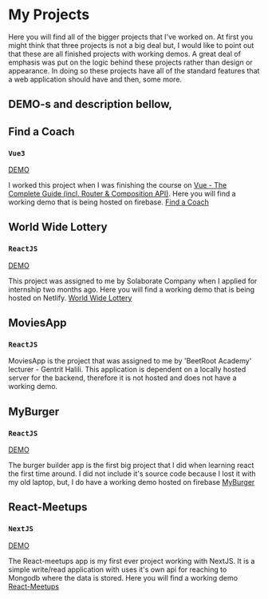# My Projects

Here you will find all of the bigger projects that I've worked on.
At first you might think that three projects is not a big deal but, I would like to point out that these are all finished projects with working demos.
A great deal of emphasis was put on the logic behind these projects rather than design or appearance. In doing so these projects have all of the standard features that a web application should have and then, some more.

## DEMO-s and description bellow,

## Find a Coach
### `Vue3`

[DEMO](https://vue-http-demo-49523.web.app)

I worked this project when I was finishing the course on [Vue - The Complete Guide (incl. Router & Composition API)](https://www.udemy.com/course/vuejs-2-the-complete-guide/).
Here you will find a working demo that is being hosted on firebase. [Find a Coach](https://vue-http-demo-49523.web.app) 



## World Wide Lottery
### `ReactJS`

[DEMO](https://prismatic-jelly-392d1f.netlify.app/)

This project was assigned to me by Solaborate Company when I applied for internship two months ago.
Here you will find a working demo that is being hosted on Netlify. [World Wide Lottery](https://prismatic-jelly-392d1f.netlify.app/) 



## MoviesApp
### `ReactJS`

MoviesApp is the project that was assigned to me by 'BeetRoot Academy' lecturer - Gentrit Halili.
This application is dependent on a locally hosted server for the backend, therefore it is not hosted and does not have a working demo.



## MyBurger
### `ReactJS`

[DEMO](https://react-my-burger-cfe39.web.app/)

The burger builder app is the first big project that I did when learning react the first time around.
I did not include it's source code because I lost it with my old laptop, but, I do have a working demo hosted on firebase [MyBurger](https://react-my-burger-cfe39.web.app/)



## React-Meetups
### `NextJS`

[DEMO](https://my-projects-ashy.vercel.app/)

The React-meetups app is my first ever project working with NextJS. It is a simple write/read application with uses it's own api for reaching to Mongodb where the data is stored.
Here you will find a working demo [React-Meetups](https://my-projects-ashy.vercel.app/)
